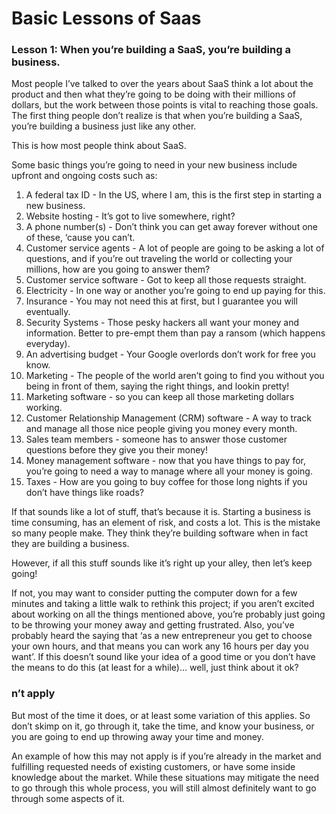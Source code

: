 # Basic Lessons of Saas

### Lesson 1: When you’re building a SaaS, you’re building a business. 

Most people I’ve talked to over the years about SaaS think a lot about the product and then what they’re going to be doing with their millions of dollars, but the work between those points is vital to reaching those goals. The first thing people don’t realize is that when you’re building a SaaS, you’re building a business just like any other. 

This is how most people think about SaaS.

Some basic things you’re going to need in your new business include upfront and ongoing costs  such as:

1. A federal tax ID - In the US, where I am, this is the first step in starting a new business. 
2. Website hosting - It’s got to live somewhere, right? 
3. A phone number\(s\) - Don’t think you can get away forever without one of these, ‘cause you can’t. 
4. Customer service agents - A lot of people are going to be asking a lot of questions, and if you’re out traveling the world or collecting your millions, how are you going to answer them? 
5. Customer service software - Got to keep all those requests straight. 
6. Electricity - In one way or another you’re going to end up paying for this. 
7. Insurance - You may not need this at first, but I guarantee you will eventually. 
8. Security Systems - Those pesky hackers all want your money and information. Better to pre-empt them than pay a ransom \(which happens everyday\). 
9. An advertising budget - Your Google overlords don’t work for free you know. 
10. Marketing - The people of the world aren’t going to find you without you being in front of them, saying the right things, and lookin pretty! 
11. Marketing software - so you can keep all those marketing dollars working. 
12. Customer Relationship Management \(CRM\) software - A way to track and manage all those nice people giving you money every month. 
13. Sales team members - someone has to answer those customer questions before they give you their money! 
14. Money management software - now that you have things to pay for, you’re going to need a way to manage where all your money is going. 
15. Taxes - How are you going to buy coffee for those long nights if you don’t have things like roads? 

If that sounds like a lot of stuff, that’s because it is. Starting a business is time consuming, has  an element of risk, and costs a lot. This is the mistake so many people make. They think they’re  building software when in fact they are building a business. 

However, if all this stuff sounds like it’s right up your alley, then let’s keep going! 

If not, you may want to consider putting the computer down for a few minutes and taking a little walk to rethink this project; if you aren’t excited about working on all the things mentioned above, you’re probably just going to be throwing your money away and getting frustrated. Also, you’ve probably heard the saying that ‘as a new entrepreneur you get to choose your own hours, and that means you can work any 16 hours per day you want’. If this doesn’t sound like your idea of a good time or you don’t have the means to do this \(at least for a while\)… well, just think about it ok?

###   n’t apply

But most of the time it does, or at least some variation of this applies. So don’t skimp on it, go through it, take the time, and know your business, or you are going to end up throwing away your time and money.

An example of how this may not apply is if you’re already in the market and fulfilling requested needs of existing customers, or have some inside knowledge about the market. While these situations may mitigate the need to go through this whole process, you will still almost definitely want to go through some aspects of it.

